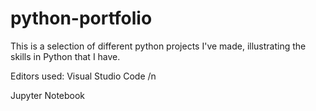 # python-portfolio

This is a selection of different python projects I've made, illustrating the skills in Python that I have.

Editors used:
Visual Studio Code /n

Jupyter Notebook
